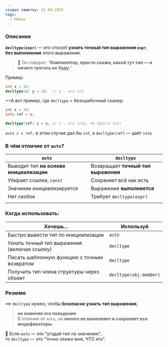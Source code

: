 ```yaml
---
создал заметку: 21-04-2025
tags:
  - Плюсы
---
```

### Описание
**`decltype(expr)`** — это способ **узнать точный тип выражения `expr`**,  
**без выполнения** этого выражения.
> 💬 Он говорит: "**Компилятор, просто скажи, какой тут тип — я ничего трогать не буду.**"

Пример:
```cpp
int x = 10;
decltype(x) y = 20;  // y — это int
```
==А вот пример, где `decltype` = безошибочный сканер:
```cpp
int x = 10;
int& ref = x;

decltype(ref) z = x; // z — это int&, не просто int!
```
`auto z = ref;` в этом случае дал бы `int`, а `decltype(ref)` — даёт `int&`
### В чём отличие от `auto`?
| `auto`                                  | `decltype`                          |
| --------------------------------------- | ----------------------------------- |
| Выводит тип **на основе инициализации** | Возвращает **точный тип выражения** |
| Убирает ссылки, `const`                 | Сохраняет всё как есть              |
| Значение инициализируется               | Выражение **выполняется**           |
| Нет скобок                              | Требует `decltype(expr)`            |
|                                         |                                     |
### Когда использовать:
|Хочешь...|Используй|
|---|---|
|Быстро вывести тип по инициализации|`auto`|
|Узнать точный тип выражения (включая ссылку)|`decltype`|
|Писать шаблонную функцию с точным возвратом|`decltype`|
|Получить тип члена структуры через объект|`decltype(obj.member)`|
### Резюме
==> `decltype` нужен, чтобы **безопасно узнать тип выражения**,  
> **не изменяя его поведение**.  
> В отличие от `auto`, он **ничего не выполняет и сохраняет все модификаторы**.

📌 Если `auto` — это "угадай тип по значению",  
то `decltype` — это "точно скажи мне, ЧТО это".